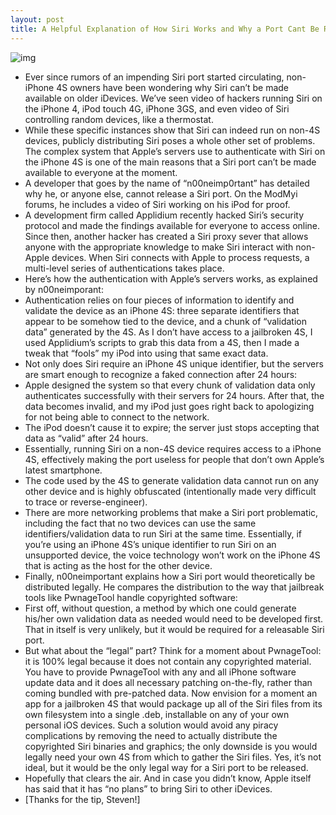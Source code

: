 ```yaml
---
layout: post
title: A Helpful Explanation of How Siri Works and Why a Port Cant Be Released
---
```

![img](http://media.idownloadblog.com/wp-content/uploads/2011/11/Siri.png)
* Ever since rumors of an impending Siri port started circulating, non-iPhone 4S owners have been wondering why Siri can’t be made available on older iDevices. We’ve seen video of hackers running Siri on the iPhone 4, iPod touch 4G, iPhone 3GS, and even video of Siri controlling random devices, like a thermostat.
* While these specific instances show that Siri can indeed run on non-4S devices, publicly distributing Siri poses a whole other set of problems. The complex system that Apple’s servers use to authenticate with Siri on the iPhone 4S is one of the main reasons that a Siri port can’t be made available to everyone at the moment.
* A developer that goes by the name of “n00neimp0rtant” has detailed why he, or anyone else, cannot release a Siri port. On the ModMyi forums, he includes a video of Siri working on his iPod for proof.
* A development firm called Applidium recently hacked Siri’s security protocol and made the findings available for everyone to access online. Since then, another hacker has created a Siri proxy sever that allows anyone with the appropriate knowledge to make Siri interact with non-Apple devices. When Siri connects with Apple to process requests, a multi-level series of authentications takes place.
* Here’s how the authentication with Apple’s servers works, as explained by n00neimporant:
* Authentication relies on four pieces of information to identify and validate the device as an iPhone 4S: three separate identifiers that appear to be somehow tied to the device, and a chunk of “validation data” generated by the 4S. As I don’t have access to a jailbroken 4S, I used Applidium’s scripts to grab this data from a 4S, then I made a tweak that “fools” my iPod into using that same exact data.
* Not only does Siri require an iPhone 4S unique identifier, but the servers are smart enough to recognize a faked connection after 24 hours:
* Apple designed the system so that every chunk of validation data only authenticates successfully with their servers for 24 hours. After that, the data becomes invalid, and my iPod just goes right back to apologizing for not being able to connect to the network.
* The iPod doesn’t cause it to expire; the server just stops accepting that data as “valid” after 24 hours.
* Essentially, running Siri on a non-4S device requires access to a iPhone 4S, effectively making the port useless for people that don’t own Apple’s latest smartphone.
* The code used by the 4S to generate validation data cannot run on any other device and is highly obfuscated (intentionally made very difficult to trace or reverse-engineer).
* There are more networking problems that make a Siri port problematic, including the fact that no two devices can use the same identifiers/validation data to run Siri at the same time. Essentially, if you’re using an iPhone 4S’s unique identifier to run Siri on an unsupported device, the voice technology won’t work on the iPhone 4S that is acting as the host for the other device.
* Finally, n00neimportant explains how a Siri port would theoretically be distributed legally. He compares the distribution to the way that jailbreak tools like PwnageTool handle copyrighted software:
* First off, without question, a method by which one could generate his/her own validation data as needed would need to be developed first. That in itself is very unlikely, but it would be required for a releasable Siri port.
* But what about the “legal” part? Think for a moment about PwnageTool: it is 100% legal because it does not contain any copyrighted material. You have to provide PwnageTool with any and all iPhone software update data and it does all necessary patching on-the-fly, rather than coming bundled with pre-patched data. Now envision for a moment an app for a jailbroken 4S that would package up all of the Siri files from its own filesystem into a single .deb, installable on any of your own personal iOS devices. Such a solution would avoid any piracy complications by removing the need to actually distribute the copyrighted Siri binaries and graphics; the only downside is you would legally need your own 4S from which to gather the Siri files. Yes, it’s not ideal, but it would be the only legal way for a Siri port to be released.
* Hopefully that clears the air. And in case you didn’t know, Apple itself has said that it has “no plans” to bring Siri to other iDevices.
* [Thanks for the tip, Steven!]

